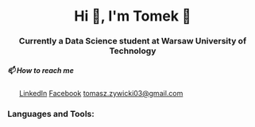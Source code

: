 ### 

<!--
**tomaszzywicki/tomaszzywicki** is a ✨ _special_ ✨ repository because its `README.md` (this file) appears on your GitHub profile.

Here are some ideas to get you started:

- 🔭 I’m currently working on ...
- 🌱 I’m currently learning ...
- 👯 I’m looking to collaborate on ...
- 🤔 I’m looking for help with ...
- 💬 Ask me about ...
- 📫 How to reach me: ...
- 😄 Pronouns: ...
- ⚡ Fun fact: ...
-->

<h1 align="center">Hi 👋, I'm Tomek 🤠</h1>
<h3 align="center">Currently a Data Science student at Warsaw University of Technology</h3>
<h5>📫 How to reach me</h5>
<ul>
  <a href="https://www.linkedin.com/in/tomasz-zywicki/">LinkedIn</a>
  <a href="https://www.facebook.com/duzaklata">Facebook</a>
  <a href="https://www.gmail.com">tomasz.zywicki03@gmail.com</a>
</ul>

<h3 align="left">Languages and Tools:</h3>

